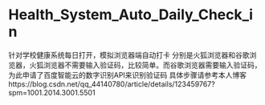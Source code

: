 # Health_System_Auto_Daily_Check_in
针对学校健康系统每日打开，模拟浏览器端自动打卡
分别是火狐浏览器和谷歌浏览器，火狐浏览器不需要输入验证码，比较简单。而谷歌浏览器需要输入验证码，为此申请了百度智能云的数字识别API来识别验证码
具体步骤请参考本人博客https://blog.csdn.net/qq_44140780/article/details/123459767?spm=1001.2014.3001.5501
